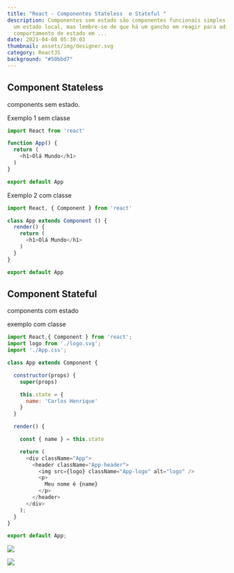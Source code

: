 ```yaml
---
title: "React - Componentes Stateless  e Stateful "
description: Componentes sem estado são componentes funcionais simples sem ter
  um estado local, mas lembre-se de que há um gancho em reagir para adicionar
  comportamento de estado em ...
date: 2021-04-08 05:39:03
thumbnail: assets/img/designer.svg
category: ReactJS
background: "#50bbd7"
---
```

## Component Stateless

components sem estado.

Exemplo 1 sem classe

```javascript
import React from 'react'

function App() {
  return (
    <h1>Olá Mundo</h1>
  )
}

export default App
```

Exemplo 2 com classe

```javascript
import React, { Component } from 'react'

class App extends Component () {
  render() {
    return (
      <h1>Olá Mundo</h1>
    )
  }
}

export default App
```

## Component Stateful

components com estado

exemplo com classe

```javascript
import React,{ Component } from 'react';
import logo from './logo.svg';
import './App.css';

class App extends Component {

  constructor(props) {
    super(props)

    this.state = {
      name: 'Carlos Henrique'
    }
  }

  render() {

    const { name } = this.state

    return (
      <div className="App">
        <header className="App-header">
          <img src={logo} className="App-logo" alt="logo" />
          <p>
            Meu nome é {name}
          </p>
        </header>
      </div>
    );
  }
}

export default App;
```

![](/assets/img/components-com-estado-stateful.png)

![](/assets/img/steteful-com-props.png)
